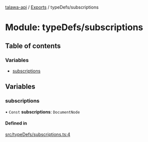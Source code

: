[talawa-api](../README.md) / [Exports](../modules.md) / typeDefs/subscriptions

# Module: typeDefs/subscriptions

## Table of contents

### Variables

- [subscriptions](typeDefs_subscriptions.md#subscriptions)

## Variables

### subscriptions

• `Const` **subscriptions**: `DocumentNode`

#### Defined in

[src/typeDefs/subscriptions.ts:4](https://github.com/PalisadoesFoundation/talawa-api/blob/fa10711/src/typeDefs/subscriptions.ts#L4)
